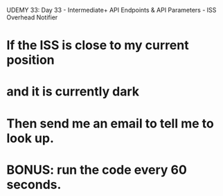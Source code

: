 UDEMY 33: Day 33 - Intermediate+ API Endpoints & API Parameters - ISS Overhead Notifier
# If the ISS is close to my current position
# and it is currently dark
# Then send me an email to tell me to look up.
# BONUS: run the code every 60 seconds.
